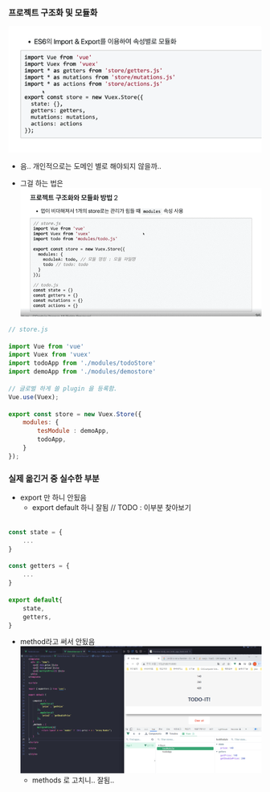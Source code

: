 ### 프로젝트 구조화 및 모듈화
![](assets/2022-11-08-14-13-32.png)
- 음.. 개인적으로는 도메인 별로 해야되지 않을까..
  
- 그걸 하는 법은
![](assets/2022-11-08-14-16-03.png)

```javascript
// store.js

import Vue from 'vue'
import Vuex from 'vuex'
import todoApp from './modules/todoStore'
import demoApp from './modules/demostore'

// 글로벌 하게 쓸 plugin 을 등록함.
Vue.use(Vuex);

export const store = new Vuex.Store({
    modules: {
        tesModule : demoApp,
        todoApp,
    }
});

````


### 실제 옮긴거 중 실수한 부분
- export 만 하니 안됬음
  - export default 하니 잘됨 // TODO : 이부분 찾아보기 
```javascript

const state = {
    ...    
}

const getters = {
    ...
}    

export default{ 
    state,
    getters,
}
```

- method라고 써서 안됬음
![](assets/2022-11-08-14-46-49.png)
    - methods 로 고치니.. 잘됨..
